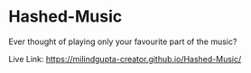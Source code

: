 # Hashed-Music
Ever thought of playing only your favourite part of the music?

Live Link:  https://milindgupta-creator.github.io/Hashed-Music/
